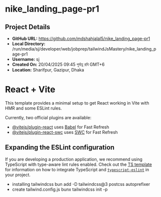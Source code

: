 # nike_landing_page-pr1

## Project Details
- **GitHub URL:** https://github.com/mdshahjalal5/nike_landing_page-pr1
- **Local Directory:** /run/media/sj/developer/web/jobprep/tailwindJsMastery/nike_landing_page-pr1
- **Username:** sj
- **Created On:** 20/04/2025 09:45 পূর্বাহ্ণ রবি GMT+6
- **Location:** Sharifpur, Gazipur, Dhaka


# React + Vite

This template provides a minimal setup to get React working in Vite with HMR and some ESLint rules.

Currently, two official plugins are available:

- [@vitejs/plugin-react](https://github.com/vitejs/vite-plugin-react/blob/main/packages/plugin-react) uses [Babel](https://babeljs.io/) for Fast Refresh
- [@vitejs/plugin-react-swc](https://github.com/vitejs/vite-plugin-react/blob/main/packages/plugin-react-swc) uses [SWC](https://swc.rs/) for Fast Refresh

## Expanding the ESLint configuration

If you are developing a production application, we recommend using TypeScript with type-aware lint rules enabled. Check out the [TS template](https://github.com/vitejs/vite/tree/main/packages/create-vite/template-react-ts) for information on how to integrate TypeScript and [`typescript-eslint`](https://typescript-eslint.io) in your project.

- installing tailwindcss
  bun add -D tailwindcss@3 postcss autoprefixer
- create tailwind.config.js
  bunx tailwindcss init -p